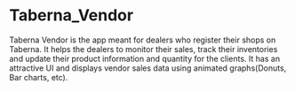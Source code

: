 # Taberna_Vendor
Taberna Vendor is the app meant for dealers who register their shops on Taberna. It helps the dealers to monitor their sales, track their inventories and update their product information and quantity for the clients.
It has an attractive UI and displays vendor sales data using animated graphs(Donuts, Bar charts, etc).

